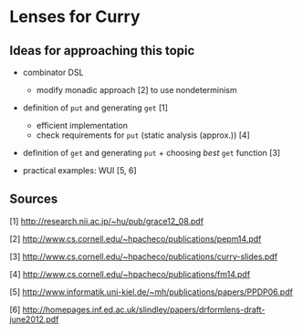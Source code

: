 # Lenses for Curry

## Ideas for approaching this topic

* combinator DSL
  * modify monadic approach [2] to use nondeterminism
* definition of `put` and generating `get` [1]
  * efficient implementation
  * check requirements for `put` (static analysis (approx.)) [4]
* definition of `get` and generating `put` + choosing _best_
  `get` function [3]

* practical examples: WUI [5, 6]

## Sources

[1] http://research.nii.ac.jp/~hu/pub/grace12_08.pdf

[2] http://www.cs.cornell.edu/~hpacheco/publications/pepm14.pdf

[3] http://www.cs.cornell.edu/~hpacheco/publications/curry-slides.pdf

[4] http://www.cs.cornell.edu/~hpacheco/publications/fm14.pdf

[5] http://www.informatik.uni-kiel.de/~mh/publications/papers/PPDP06.pdf

[6] http://homepages.inf.ed.ac.uk/slindley/papers/drformlens-draft-june2012.pdf
